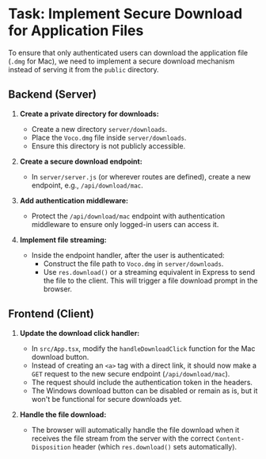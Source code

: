 # Task: Implement Secure Download for Application Files

To ensure that only authenticated users can download the application file (`.dmg` for Mac), we need to implement a secure download mechanism instead of serving it from the `public` directory.

## Backend (Server)

1.  **Create a private directory for downloads:**
    *   Create a new directory `server/downloads`.
    *   Place the `Voco.dmg` file inside `server/downloads`.
    *   Ensure this directory is not publicly accessible.

2.  **Create a secure download endpoint:**
    *   In `server/server.js` (or wherever routes are defined), create a new endpoint, e.g., `/api/download/mac`.

3.  **Add authentication middleware:**
    *   Protect the `/api/download/mac` endpoint with authentication middleware to ensure only logged-in users can access it.

4.  **Implement file streaming:**
    *   Inside the endpoint handler, after the user is authenticated:
        *   Construct the file path to `Voco.dmg` in `server/downloads`.
        *   Use `res.download()` or a streaming equivalent in Express to send the file to the client. This will trigger a file download prompt in the browser.

## Frontend (Client)

1.  **Update the download click handler:**
    *   In `src/App.tsx`, modify the `handleDownloadClick` function for the Mac download button.
    *   Instead of creating an `<a>` tag with a direct link, it should now make a `GET` request to the new secure endpoint (`/api/download/mac`).
    *   The request should include the authentication token in the headers.
    *   The Windows download button can be disabled or remain as is, but it won't be functional for secure downloads yet.

2.  **Handle the file download:**
    *   The browser will automatically handle the file download when it receives the file stream from the server with the correct `Content-Disposition` header (which `res.download()` sets automatically). 